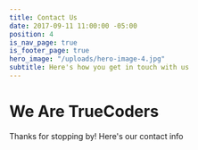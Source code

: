 ```yaml
---
title: Contact Us
date: 2017-09-11 11:00:00 -05:00
position: 4
is_nav_page: true
is_footer_page: true
hero_image: "/uploads/hero-image-4.jpg"
subtitle: Here's how you get in touch with us
---
```


# We Are TrueCoders

Thanks for stopping by! Here's our contact info